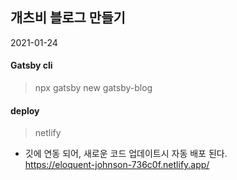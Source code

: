 ## 개츠비 블로그 만들기
2021-01-24

#### Gatsby cli
>npx gatsby new gatsby-blog
#### deploy 
>netlify
* 깃에 연동 되어, 새로운 코드 업데이트시 자동 배포 된다. 
<br/>https://eloquent-johnson-736c0f.netlify.app/